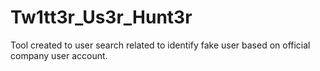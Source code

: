 # Tw1tt3r_Us3r_Hunt3r


Tool created to user search related to identify fake user based on official company user account. 


